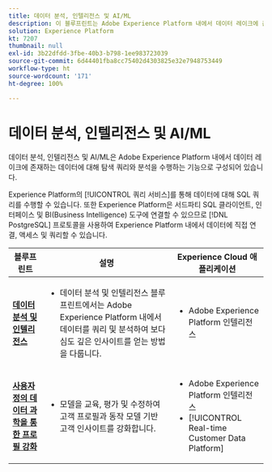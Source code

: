```yaml
---
title: 데이터 분석, 인텔리전스 및 AI/ML
description: 이 블루프린트는 Adobe Experience Platform 내에서 데이터 레이크에 존재하는 데이터에 대해 탐색 쿼리와 분석을 수행하는 기능을 설명합니다.
solution: Experience Platform
kt: 7207
thumbnail: null
exl-id: 3b22dfdd-3fbe-40b3-b798-1ee983723039
source-git-commit: 6d44401fba8cc75402d4303825e32e7948753449
workflow-type: ht
source-wordcount: '171'
ht-degree: 100%

---
```


# 데이터 분석, 인텔리전스 및 AI/ML

데이터 분석, 인텔리전스 및 AI/ML은 Adobe Experience Platform 내에서 데이터 레이크에 존재하는 데이터에 대해 탐색 쿼리와 분석을 수행하는 기능으로 구성되어 있습니다.

Experience Platform의 [!UICONTROL 쿼리 서비스]를 통해 데이터에 대해 SQL 쿼리를 수행할 수 있습니다. 또한 Experience Platform은 서드파티 SQL 클라이언트, 인터페이스 및 BI(Business Intelligence) 도구에 연결할 수 있으므로 [!DNL PostgreSQL] 프로토콜을 사용하여 Experience Platform 내에서 데이터에 직접 연결, 액세스 및 쿼리할 수 있습니다.

| 블루프린트 | 설명 | Experience Cloud 애플리케이션 |
|---|---|---|
| **[데이터 분석 및 인텔리전스](analysis.md)** | <ul><li>데이터 분석 및 인텔리전스 블루프린트에서는 Adobe Experience Platform 내에서 데이터를 쿼리 및 분석하여 보다 심도 깊은 인사이트를 얻는 방법을 다룹니다.</ul></li> | <ul><li> Adobe Experience Platform 인텔리전스</ul></li> |
| **[사용자 정의 데이터 과학을 통한 프로필 강화](data-science.md)** | <ul><li>모델을 교육, 평가 및 수정하여 고객 프로필과 동작 모델 기반 고객 인사이트를 강화합니다.</li></ul> | <ul><li>Adobe Experience Platform 인텔리전스</li><li> [!UICONTROL Real-time Customer Data Platform]</li></ul> |
